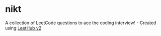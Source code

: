 # nikt
A collection of LeetCode questions to ace the coding interview! - Created using [LeetHub v2](https://github.com/arunbhardwaj/LeetHub-2.0)
